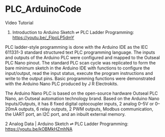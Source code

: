 # PLC_ArduinoCode

Video Tutorial

1. Introduction to Arduino Sketch ⇌ PLC Ladder Programming: https://youtu.be/_FlpoLP5dmY

PLC ladder-style programming is done with the Arduino IDE as the IEC 611331-3 standard structured text PLC programming language. The inputs and outputs of the Arduino PLC were configured and mapped to the Outseal PLC Nano pinout. The standard PLC scan cycle was replicated to form the bare minimum sketch in the Arduino IDE with functions to configure the input/output, read the input status, execute the program instructions and write to the output pins. Basic programming functions were demonstrated with the Arduino Nano PLC produced by J R Electrokits.

The Arduino Nano PLC is based on the open-source hardware Outseal PLC Nano, an Outseal automation technology brand. Based on the Arduino Nano Inputs/Outputs, it has 8 fixed digital optocoupler inputs, 2 analog 0–5V or 0–20mA outputs, 6 relay outputs, 2 PWM outputs, Modbus communication, the UART port, an I2C port, and an inbuilt external memory. 

2 Analog Data | Arduino Sketch ⇌ PLC Ladder Programming: https://youtu.be/kOBMkHZmhNA
